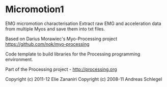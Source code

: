 # Micromotion1
EMG micromotion characterisation
Extract raw EMG and acceleration data from multiple Myos and save them into txt files.

Based on Darius Morawiec's Myo-Processing project  https://github.com/nok/myo-processing 

Code template to build libraries for the Processing programming environment.

Part of the Processing project - http://processing.org

Copyright (c) 2011-12 Elie Zananiri
Copyright (c) 2008-11 Andreas Schlegel
